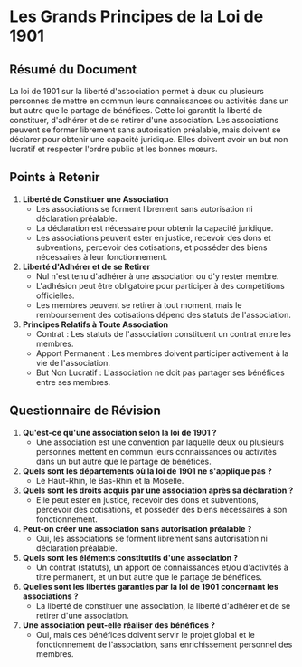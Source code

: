 #   Les Grands Principes de la Loi de 1901
## Résumé du Document
La loi de 1901 sur la liberté d'association permet à deux ou plusieurs personnes de mettre en commun leurs connaissances ou activités dans un but autre que le partage de bénéfices. Cette loi garantit la liberté de constituer, d'adhérer et de se retirer d'une association. Les associations peuvent se former librement sans autorisation préalable, mais doivent se déclarer pour obtenir une capacité juridique. Elles doivent avoir un but non lucratif et respecter l'ordre public et les bonnes mœurs.

## Points à Retenir
1. **Liberté de Constituer une Association**
   - Les associations se forment librement sans autorisation ni déclaration préalable.
   - La déclaration est nécessaire pour obtenir la capacité juridique.
   - Les associations peuvent ester en justice, recevoir des dons et subventions, percevoir des cotisations, et posséder des biens nécessaires à leur fonctionnement.
2. **Liberté d'Adhérer et de se Retirer**
   - Nul n'est tenu d'adhérer à une association ou d'y rester membre.
   - L'adhésion peut être obligatoire pour participer à des compétitions officielles.
   - Les membres peuvent se retirer à tout moment, mais le remboursement des cotisations dépend des statuts de l'association.
3. **Principes Relatifs à Toute Association**
   - Contrat : Les statuts de l'association constituent un contrat entre les membres.
   - Apport Permanent : Les membres doivent participer activement à la vie de l'association.
   - But Non Lucratif : L'association ne doit pas partager ses bénéfices entre ses membres.
## Questionnaire de Révision
1. **Qu'est-ce qu'une association selon la loi de 1901 ?**
   - Une association est une convention par laquelle deux ou plusieurs personnes mettent en commun leurs connaissances ou activités dans un but autre que le partage de bénéfices.
2. **Quels sont les départements où la loi de 1901 ne s'applique pas ?**
   - Le Haut-Rhin, le Bas-Rhin et la Moselle.
3. **Quels sont les droits acquis par une association après sa déclaration ?**
   - Elle peut ester en justice, recevoir des dons et subventions, percevoir des cotisations, et posséder des biens nécessaires à son fonctionnement.
4. **Peut-on créer une association sans autorisation préalable ?**
   - Oui, les associations se forment librement sans autorisation ni déclaration préalable.
5. **Quels sont les éléments constitutifs d'une association ?**
   - Un contrat (statuts), un apport de connaissances et/ou d'activités à titre permanent, et un but autre que le partage de bénéfices.
6. **Quelles sont les libertés garanties par la loi de 1901 concernant les associations ?**
   - La liberté de constituer une association, la liberté d'adhérer et de se retirer d'une association.
7. **Une association peut-elle réaliser des bénéfices ?**
   - Oui, mais ces bénéfices doivent servir le projet global et le fonctionnement de l'association, sans enrichissement personnel des membres.
